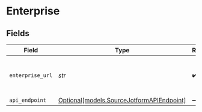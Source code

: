 # Enterprise


## Fields

| Field                                                                                                                  | Type                                                                                                                   | Required                                                                                                               | Description                                                                                                            |
| ---------------------------------------------------------------------------------------------------------------------- | ---------------------------------------------------------------------------------------------------------------------- | ---------------------------------------------------------------------------------------------------------------------- | ---------------------------------------------------------------------------------------------------------------------- |
| `enterprise_url`                                                                                                       | *str*                                                                                                                  | :heavy_check_mark:                                                                                                     | Upgrade to Enterprise to make your API url your-domain.com/API or subdomain.jotform.com/API instead of api.jotform.com |
| `api_endpoint`                                                                                                         | [Optional[models.SourceJotformAPIEndpoint]](../models/sourcejotformapiendpoint.md)                                     | :heavy_minus_sign:                                                                                                     | N/A                                                                                                                    |